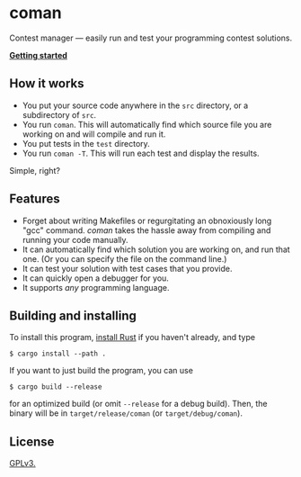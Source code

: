 # coman

Contest manager — easily run and test your programming contest solutions.

[**Getting started**](https://github.com/j-tai/coman/wiki/Getting-started)

## How it works

* You put your source code anywhere in the `src` directory, or a subdirectory of `src`.
* You run `coman`. This will automatically find which source file you are working on and will compile and run it.
* You put tests in the `test` directory.
* You run `coman -T`. This will run each test and display the results.

Simple, right?

## Features

* Forget about writing Makefiles or regurgitating an obnoxiously long "gcc" command. *coman* takes the hassle away from compiling and running your code manually.
* It can automatically find which solution you are working on, and run that one. (Or you can specify the file on the command line.)
* It can test your solution with test cases that you provide.
* It can quickly open a debugger for you.
* It supports *any* programming language.

## Building and installing

To install this program, [install Rust](https://rustup.rs/) if you haven't already, and type

```console
$ cargo install --path .
```

If you want to just build the program, you can use

```console
$ cargo build --release
```

for an optimized build (or omit `--release` for a debug build). Then, the binary will be in `target/release/coman` (or `target/debug/coman`).

## License

[GPLv3.](LICENSE)
